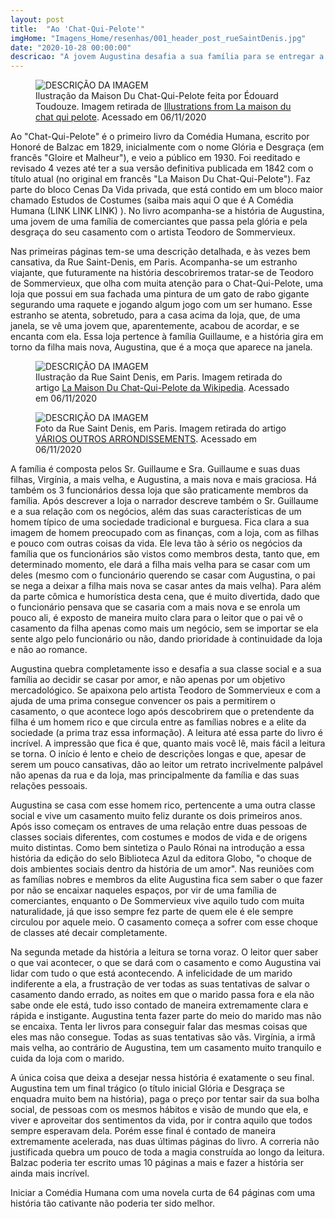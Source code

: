 ```yaml
---
layout: post
title:  "Ao 'Chat-Qui-Pelote'"
imgHome: "Imagens_Home/resenhas/001_header_post_rueSaintDenis.jpg"
date: "2020-10-28 00:00:00"
descricao: "A jovem Augustina desafia a sua família para se entregar a uma paixão por uma pessoa pertencente a um mundo e sociedade totalmente diferentes dos dela. Aqui vemos 1o choque de dois ambientes sociais dentro da história de um amor'."
---
```


<figure class="image">
  <img src="{{site.baseurl}}/images_posts/001-ao-chat-qui-pelote/perceived-sentinel-stranger.jpg" alt="DESCRIÇÃO DA IMAGEM">
  <figcaption>Ilustração da Maison Du Chat-Qui-Pelote feita por Édouard Toudouze. Imagem retirada de <a target="_blank" href="https://www.oldbookillustrations.com/titles/la-maison-du-chat-qui-pelote/">Illustrations from La maison du chat qui pelote</a>. Acessado em 06/11/2020
</figcaption>
</figure>

Ao "Chat-Qui-Pelote" é o primeiro livro da Comédia Humana, escrito por Honoré de Balzac em 1829, inicialmente com o nome Glória e Desgraça (em francês "Gloire et Malheur"), e veio a público em 1930. Foi reeditado e revisado 4 vezes até ter a sua versão definitiva publicada em 1842 com o título atual (no original em francês "La Maison Du Chat-Qui-Pelote"). Faz parte do bloco Cenas Da Vida privada, que está contido em um bloco maior chamado Estudos de Costumes (saiba mais aqui O que é A Comédia Humana (LINK LINK LINK) ). No livro acompanha-se a história de Augustina, uma jovem de uma família de comerciantes que passa pela glória e pela desgraça do seu casamento com o artista Teodoro de Sommervieux.

Nas primeiras páginas tem-se uma descrição detalhada, e às vezes bem cansativa, da Rue Saint-Denis, em Paris. Acompanha-se um estranho viajante, que futuramente na história descobriremos tratar-se de Teodoro de Sommervieux, que olha com muita atenção para o Chat-Qui-Pelote, uma loja que possui em sua fachada uma pintura de um gato de rabo gigante segurando uma raquete e jogando algum jogo com um ser humano. Esse estranho se atenta, sobretudo, para a casa acima da loja, que, de uma janela, se vê uma jovem que, aparentemente, acabou de acordar, e se encanta com ela. Essa loja pertence à família Guillaume, e a história gira em torno da filha mais nova, Augustina, que é a moça que aparece na janela.


<figure class="image">
  <img src="{{site.baseurl}}/images_posts/001-ao-chat-qui-pelote/Rue_Saint_Denis.jpg" alt="DESCRIÇÃO DA IMAGEM">
  <figcaption>Ilustração da Rue Saint Denis, em Paris. Imagem retirada do artigo <a target="_blank" href="https://pt.wikipedia.org/wiki/La_Maison_du_chat-qui-pelote">La Maison Du Chat-Qui-Pelote da Wikipedia</a>. Acessado em 06/11/2020
</figcaption>
</figure>


<figure class="image">
  <img src="{{site.baseurl}}/images_posts/001-ao-chat-qui-pelote/Rue_Saint_Denis_Photo.jpg" alt="DESCRIÇÃO DA IMAGEM">
  <figcaption>Foto da Rue Saint Denis, em Paris. Imagem retirada do artigo <a target="_blank" href="https://www.itinerariodeviagem.com/destinos/varios-outros-arrondissement/">VÁRIOS OUTROS ARRONDISSEMENTS</a>. Acessado em 06/11/2020</figcaption>
</figure>

A família é composta pelos Sr. Guillaume e Sra. Guillaume e suas duas filhas, Virgínia, a mais velha, e Augustina, a mais nova e mais graciosa. Há também os 3 funcionários dessa loja que são praticamente membros da família. Após descrever a loja o narrador descreve também o Sr. Guillaume e a sua relação com os negócios, além das suas características de um homem típico de uma sociedade tradicional e burguesa. Fica clara a sua imagem de homem preocupado com as finanças, com a loja, com as filhas e pouco com outras coisas da vida. Ele leva tão à sério os negócios da família que os funcionários são vistos como membros desta, tanto que, em determinado momento, ele dará a filha mais velha para se casar com um deles (mesmo com o funcionário querendo se casar com Augustina, o pai se nega a deixar a filha mais nova se casar antes da mais velha). Para além da parte cômica e humorística desta cena, que é muito divertida, dado que o funcionário pensava que se casaria com a mais nova e se enrola um pouco ali, é exposto de maneira muito clara para o leitor que o pai vê o casamento da filha apenas como mais um negócio, sem se importar se ela sente algo pelo funcionário ou não, dando prioridade à continuidade da loja e não ao romance.

Augustina quebra completamente isso e desafia a sua classe social e a sua família ao decidir se casar por amor, e não apenas por um objetivo mercadológico. Se apaixona pelo artista Teodoro de Sommervieux e com a ajuda de uma prima consegue convencer os pais a permitirem o casamento, o que acontece logo após descobrirem que o pretendente da filha é um homem rico e que circula entre as famílias nobres e a elite da sociedade (a prima traz essa informação). A leitura até essa parte do livro é incrível. A impressão que fica é que, quanto mais você lê, mais fácil a leitura se torna. O início é lento e cheio de descrições longas e que, apesar de serem um pouco cansativas, dão ao leitor um retrato incrivelmente palpável não apenas da rua e da loja, mas principalmente da família e das suas relações pessoais.

Augustina se casa com esse homem rico, pertencente a uma outra classe social e vive um casamento muito feliz durante os dois primeiros anos. Após isso começam os entraves de uma relação entre duas pessoas de classes sociais diferentes, com costumes e modos de vida e de origens muito distintas. Como bem sintetiza o Paulo Rónai na introdução a essa história da edição do selo Biblioteca Azul da editora Globo, "o choque de dois ambientes sociais dentro da história de um amor". Nas reuniões com as famílias nobres e membros da elite Augustina fica sem saber o que fazer por não se encaixar naqueles espaços, por vir de uma família de comerciantes, enquanto o De Sommervieux vive aquilo tudo com muita naturalidade, já que isso sempre fez parte de quem ele é ele sempre circulou por aquele meio. O casamento começa a sofrer com esse choque de classes até decair completamente.

Na segunda metade da história a leitura se torna voraz. O leitor quer saber o que vai acontecer, o que se dará com o casamento e como Augustina vai lidar com tudo o que está acontecendo. A infelicidade de um marido indiferente a ela, a frustração de ver todas as suas tentativas de salvar o casamento dando errado, as noites em que o marido passa fora e ela não sabe onde ele está, tudo isso contado de maneira extremamente clara e rápida e instigante. Augustina tenta fazer parte do meio do marido mas não se encaixa. Tenta ler livros para conseguir falar das mesmas coisas que eles mas não consegue. Todas as suas tentativas são vãs. Virgínia, a irmã mais velha, ao contrário de Augustina, tem um casamento muito tranquilo e cuida da loja com o marido.

A única coisa que deixa a desejar nessa história é exatamente o seu final. Augustina tem um final trágico (o título inicial Glória e Desgraça se enquadra muito bem na história), paga o preço por tentar sair da sua bolha social, de pessoas com os mesmos hábitos e visão de mundo que ela, e viver e aproveitar dos sentimentos da vida, por ir contra aquilo que todos sempre esperavam dela. Porém esse final é contado de maneira extremamente acelerada, nas duas últimas páginas do livro. A correria não justificada quebra um pouco de toda a magia construída ao longo da leitura. Balzac poderia ter escrito umas 10 páginas a mais e fazer a história ser ainda mais incrível.

Iniciar a Comédia Humana com uma novela curta de 64 páginas com uma história tão cativante não poderia ter sido melhor.